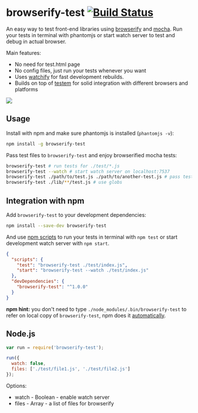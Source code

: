 # browserify-test [![Build Status](https://travis-ci.org/alekseykulikov/browserify-test.png?branch=master)](https://travis-ci.org/alekseykulikov/browserify-test)

  An easy way to test front-end libraries using [browserify](http://browserify.org) and [mocha](https://github.com/mochajs/mocha).
  Run your tests in terminal with phantomjs or start watch server to test and debug in actual browser.

  Main features:

  * No need for test.html page
  * No config files, just run your tests whenever you want
  * Uses [watchify](https://github.com/substack/watchify) for fast development rebuilds.
  * Builds on top of [testem](https://github.com/airportyh/testem) for solid integration with different browsers and platforms

![](https://dl.dropboxusercontent.com/u/1682963/browserify-test.gif)

## Usage

  Install with npm and make sure phantomjs is installed (`phantomjs -v`):

```bash
npm install -g browserify-test
```

  Pass test files to `browserify-test` and enjoy browserified mocha tests:

```bash
browserify-test # run tests for ./test/*.js
browserify-test --watch # start watch server on localhost:7537
browserify-test ./path/to/test.js ./path/to/another-test.js # pass test files as arguments
browserify-test ./lib/**/test.js # use globs
```

## Integration with npm

  Add `browserify-test` to your development dependencies:

```bash
npm install --save-dev browserify-test
```

  And use [npm scripts](https://www.npmjs.org/doc/misc/npm-scripts.html)
  to run your tests in terminal with `npm test` or start development watch server with `npm start`.


```json
{
  "scripts": {
    "test": "browserify-test ./test/index.js",
    "start": "browserify-test --watch ./test/index.js"
  },
  "devDependencies": {
    "browserify-test": "^1.0.0"
  }
}
```

  **npm hint:** you don't need to type `./node_modules/.bin/browserify-test` to refer on local copy of `browserify-test`,
  npm does it [automatically](https://www.npmjs.org/doc/files/npm-folders.html#executables).

## Node.js

```js
var run = require('browserify-test');

run({
  watch: false,
  files: ['./test/file1.js', './test/file2.js']
});
```

  Options:

  * watch - Boolean - enable watch server
  * files - Array - a list of files for browserify
